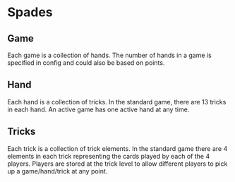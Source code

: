 # Spades

## Game

Each game is a collection of hands. The number of hands in a game is specified in
config and could also be based on points.

## Hand 

Each hand is a collection of tricks. In the standard game, there are 13 tricks in each hand.
An active game has one active hand at any time.

## Tricks

Each trick is a collection of trick elements. In the standard game there are 4 elements in
each trick representing the cards played by each of the 4 players. Players are stored at the
trick level to allow different players to pick up a game/hand/trick at any point.


